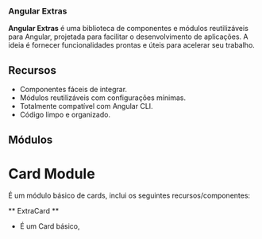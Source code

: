 ### Angular Extras ###

**Angular Extras** é uma biblioteca de componentes e módulos reutilizáveis para Angular, projetada para facilitar o desenvolvimento de aplicações. A ideia é fornecer funcionalidades prontas e úteis para acelerar seu trabalho.



## Recursos ##
- Componentes fáceis de integrar.
- Módulos reutilizáveis com configurações mínimas.
- Totalmente compatível com Angular CLI.
- Código limpo e organizado.

## Módulos ##
# Card Module #
É um módulo básico de cards, inclui os seguintes recursos/componentes:

** ExtraCard **
- É um Card básico,
